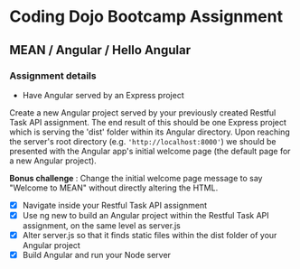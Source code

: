 # Coding Dojo Bootcamp Assignment
## MEAN / Angular / Hello Angular

### Assignment details
* Have Angular served by an Express project

Create a new Angular project served by your previously created Restful Task API assignment. The end result of this should be one Express project which is serving the 'dist' folder within its Angular directory. Upon reaching the server's root directory (e.g. `'http://localhost:8000'`) we should be presented with the Angular app's initial welcome page (the default page for a new Angular project).

**Bonus challenge** : Change the initial welcome page message to say "Welcome to MEAN" without directly altering the HTML.

- [x] Navigate inside your Restful Task API assignment
- [x] Use ng new to build an Angular project within the Restful Task API assignment, on the same level as server.js
- [x] Alter server.js so that it finds static files within the dist folder of your Angular project
- [x] Build Angular and run your Node server
